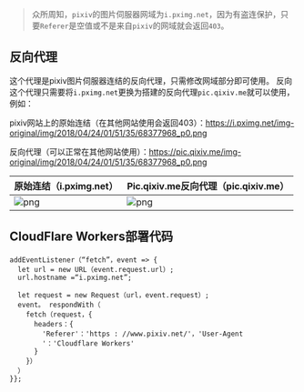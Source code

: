 > 众所周知，`pixiv`的图片伺服器网域为`i.pximg.net`，因为有盗连保护，只要`Referer`是空值或不是来自`pixiv`的网域就会返回`403`。

## 反向代理
这个代理是pixiv图片伺服器连结的反向代理，只需修改网域部分即可使用。
反向这个代理只需要将`i.pximg.net`更换为搭建的反向代理`pic.qixiv.me`就可以使用，例如：

pixiv网站上的原始连结（在其他网站使用会返回403）：https://i.pximg.net/img-original/img/2018/04/24/01/51/35/68377968_p0.png

反向代理（可以正常在其他网站使用）：https://pic.qixiv.me/img-original/img/2018/04/24/01/51/35/68377968_p0.png


| 原始连结（i.pximg.net）              | Pic.qixiv.me反向代理（pic.qixiv.me）                  |
| ------------------------- | ----------------------------- |
| ![png](https://i.pximg.net/img-original/img/2018/04/24/01/51/35/68377968_p0.png)| ![png](https://pic.qixiv.me/img-original/img/2018/04/24/01/51/35/68377968_p0.png) |

## CloudFlare Workers部署代码
```
addEventListener（“fetch”，event => { 
  let url = new URL（event.request.url）; 
  url.hostname =“i.pximg.net”; 

  let request = new Request（url，event.request）; 
  event。 respondWith（
    fetch（request，{ 
      headers：{ 
        'Referer'：'https : //www.pixiv.net/'，'User-Agent 
        '：'Cloudflare Workers' 
      } 
    }）
  ）
}};
```

